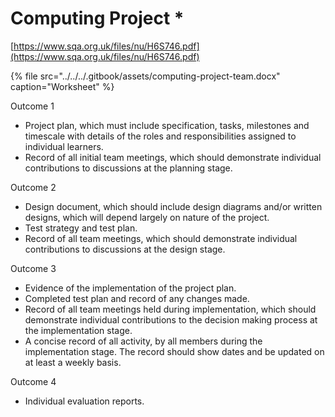 # Computing Project \*

[https://www.sqa.org.uk/files/nu/H6S746.pdf](https://www.sqa.org.uk/files/nu/H6S746.pdf)

{% file src="../../../.gitbook/assets/computing-project-team.docx" caption="Worksheet" %}

Outcome 1

* Project plan, which must include specification, tasks, milestones and timescale with details of the roles and responsibilities assigned to individual learners.
* Record of all initial team meetings, which should demonstrate individual contributions to discussions at the planning stage. 

Outcome 2

* Design document, which should include design diagrams and/or written designs, which will depend largely on nature of the project. 
* Test strategy and test plan. 
* Record of all team meetings, which should demonstrate individual contributions to discussions at the design stage.

Outcome 3

* Evidence of the implementation of the project plan.
* Completed test plan and record of any changes made. 
* Record of all team meetings held during implementation, which should demonstrate individual contributions to the decision making process at the implementation stage. 
* A concise record of all activity, by all members during the implementation stage. The record should show dates and be updated on at least a weekly basis. 

Outcome 4 

* Individual evaluation reports.

